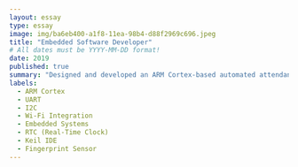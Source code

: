 ```yaml
---
layout: essay
type: essay
image: img/ba6eb400-a1f8-11ea-98b4-d88f2969c696.jpeg
title: "Embedded Software Developer"
# All dates must be YYYY-MM-DD format!
date: 2019
published: true
summary: "Designed and developed an ARM Cortex-based automated attendance system utilizing UART, I2C, and Wi-Fi protocols. Integrated fingerprint sensors and RTC modules to enable biometric authentication and time-stamped data management. Delivered a cloud-connected system for efficient and secure attendance tracking, ensuring seamless data synchronization and real-time monitoring."
labels:
  - ARM Cortex
  - UART
  - I2C
  - Wi-Fi Integration
  - Embedded Systems
  - RTC (Real-Time Clock)
  - Keil IDE
  - Fingerprint Sensor
---
```

